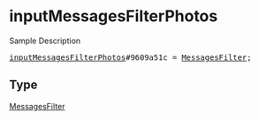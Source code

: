 # inputMessagesFilterPhotos

Sample Description

<pre>
<a href="../constructor/inputMessagesFilterPhotos.md">inputMessagesFilterPhotos</a>#9609a51c = <a href="../type/MessagesFilter.md">MessagesFilter</a>;
</pre>

## Type

<a href="../type/MessagesFilter.md">MessagesFilter</a>

